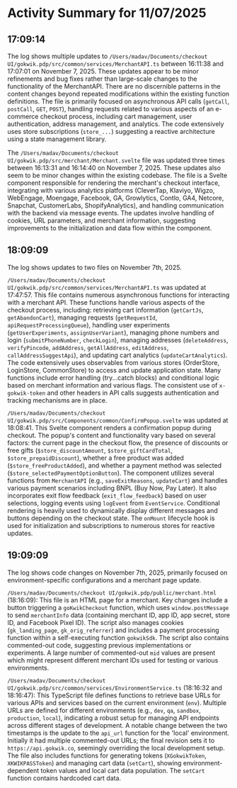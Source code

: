 # Activity Summary for 11/07/2025

## 17:09:14
The log shows multiple updates to `/Users/madav/Documents/checkout UI/gokwik.pdp/src/common/services/MerchantAPI.ts` between 16:11:38 and 17:07:01 on November 7, 2025.  These updates appear to be minor refinements and bug fixes rather than large-scale changes to the functionality of the MerchantAPI. There are no discernible patterns in the content changes beyond repeated modifications within the existing function definitions.  The file is primarily focused on asynchronous API calls (`getCall`, `postCall`, `GET`, `POST`),  handling requests related to various aspects of an e-commerce checkout process, including cart management, user authentication, address management, and analytics.  The code extensively uses store subscriptions (`store_...`) suggesting a reactive architecture using a state management library.

The `/Users/madav/Documents/checkout UI/gokwik.pdp/src/merchant/Merchant.svelte` file was updated three times between 16:13:31 and 16:14:40 on November 7, 2025. These updates also seem to be minor changes within the existing codebase. The file is a Svelte component responsible for rendering the merchant's checkout interface, integrating with various analytics platforms (CleverTap, Klaviyo, Wigzo, WebEngage, Moengage, Facebook, GA, Growlytics, Contlo, GA4, Netcore, Snapchat, CustomerLabs, ShopifyAnalytics), and handling communication with the backend via message events.  The updates involve handling of cookies, URL parameters, and merchant information, suggesting improvements to the initialization and data flow within the component.


## 18:09:09
The log shows updates to two files on November 7th, 2025.

`/Users/madav/Documents/checkout UI/gokwik.pdp/src/common/services/MerchantAPI.ts`  was updated at 17:47:57. This file contains numerous asynchronous functions for interacting with a merchant API.  These functions handle various aspects of the checkout process, including:  retrieving cart information (`getCartJs`, `getAbandonCart`), managing requests (`getRequestId`, `apiRequestProcessingQueue`), handling user experiments (`getUserExperiments`, `assignUserVariant`), managing phone numbers and login (`submitPhoneNumber`, `checkLogin`), managing addresses (`deleteAddress`, `verifyPincode`, `addAddress`, `getAllAddress`, `editAddress`, `callAddressSuggestApi`), and updating cart analytics (`updateCartAnalytics`).  The code extensively uses observables from various stores (OrderStore, LoginStore, CommonStore) to access and update application state.  Many functions include error handling (try...catch blocks) and conditional logic based on merchant information and various flags. The consistent use of `x-gokwik-token` and other headers in API calls suggests authentication and tracking mechanisms are in place.

`/Users/madav/Documents/checkout UI/gokwik.pdp/src/Components/common/ConfirmPopup.svelte` was updated at 18:08:41. This Svelte component renders a confirmation popup during checkout.  The popup's content and functionality vary based on several factors:  the current page in the checkout flow, the presence of discounts or free gifts (`$store_discountAmount`, `$store_giftCardTotal`, `$store_prepaidDiscount`), whether a free product was added (`$store_freeProductAdded`), and whether a payment method was selected (`$store_selectedPaymentOptionButton`).  The component utilizes several functions from `MerchantAPI` (e.g., `saveExitReasons`, `updateCart`) and handles various payment scenarios including BNPL (Buy Now, Pay Later). It also incorporates exit flow feedback (`exit_flow_feedback`) based on user selections, logging events using `logEvent` from `EventService`.  Conditional rendering is heavily used to dynamically display different messages and buttons depending on the checkout state.  The `onMount` lifecycle hook is used for initialization and subscriptions to numerous stores for reactive updates.


## 19:09:09
The log shows code changes on November 7th, 2025,  primarily focused on environment-specific configurations and a merchant page update.

`/Users/madav/Documents/checkout UI/gokwik.pdp/public/merchant.html` (18:16:09): This file is an HTML page for a merchant.  Key changes include a button triggering a `goKwikCheckout` function, which uses `window.postMessage` to send `merchantInfo` data (containing merchant ID, app ID, app secret, store ID, and Facebook Pixel ID).  The script also manages cookies (`gk_landing_page`, `gk_orig_referrer`) and includes a payment processing function within a self-executing function `gokwikSdk`. The script also contains commented-out code, suggesting previous implementations or experiments. A large number of commented-out `mid` values are present which might represent different merchant IDs used for testing or various environments.

`/Users/madav/Documents/checkout UI/gokwik.pdp/src/common/services/EnvironmentService.ts` (18:16:32 and 18:16:47): This TypeScript file defines functions to retrieve base URLs for various APIs and services based on the current environment (`env`). Multiple URLs are defined for different environments (e.g., `dev`, `qa`, `sandbox`, `production`, `local`), indicating a robust setup for managing API endpoints across different stages of development.  A notable change between the two timestamps is the update to the `api_url` function for the 'local' environment. Initially it had multiple commented-out URLs;  the final revision sets it to `https://api.gokwik.co`, seemingly overriding the local development setup.  The file also includes functions for generating tokens (`XGokwikToken`, `XKWIKPASSToken`) and managing cart data (`setCart`), showing environment-dependent token values and local cart data population.  The `setCart` function contains hardcoded cart data.
